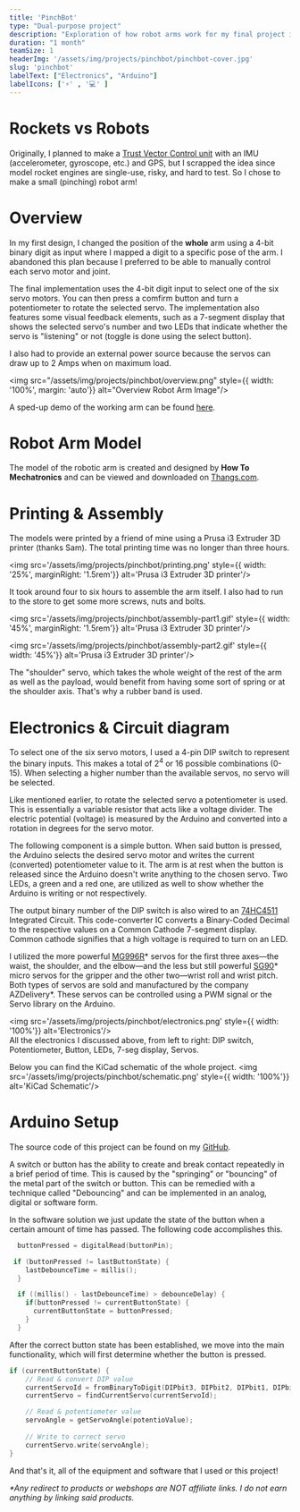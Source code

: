 ```yaml
---
title: 'PinchBot'
type: "Dual-purpose project"
description: "Exploration of how robot arms work for my final project in my Electronic Systems (ELSY) class."
duration: "1 month"
teamSize: 1
headerImg: '/assets/img/projects/pinchbot/pinchbot-cover.jpg'
slug: 'pinchbot'
labelText: ["Electronics", "Arduino"]
labelIcons: ['⚡' , '💻' ]
---
```


# Rockets vs Robots
Originally, I planned to make a [Trust Vector Control unit](https://projecthub.arduino.cc/UniverseRobotics/delta-thrust-vector-control-system-v8-2ad488) with an IMU (accelerometer, gyroscope, etc.) and GPS, but I scrapped the idea since model rocket engines are single-use, risky, and hard to test. So I chose to make a small (pinching) robot arm! 

# Overview
In my first design, I changed the position of the **whole** arm using a 4-bit binary digit as input where I mapped a digit to a specific pose of the arm. I abandoned this plan because I preferred to be able to manually control each servo motor and joint.

The final implementation uses the 4-bit digit input to select one of the six servo motors. You can then press a comfirm button and turn a potentiometer to rotate the selected servo. The implementation also features some visual feedback elements, such as a 7-segment display that shows the selected servo's number and two LEDs that indicate whether the servo is "listening" or not (toggle is done using the select button).

I also had to provide an external power source because the servos can draw up to 2 Amps when on maximum load.

<img src="/assets/img/projects/pinchbot/overview.png" style={{ width: '100%', margin: 'auto'}} alt="Overview Robot Arm Image"/>

A sped-up demo of the working arm can be found [here](https://drive.google.com/file/d/1UAF5jTLTpCGn7t1o548GSH4PnKieb4I5/view?usp=sharing).

# Robot Arm Model
The model of the robotic arm is created and designed by **How To Mechatronics** and can be viewed and downloaded on [Thangs.com](https://thangs.com/designer/HowToMechatronics/3d-model/Robotic%20Arm%203D%20Model-38899).

# Printing & Assembly

The models were printed by a friend of mine using a Prusa i3 Extruder 3D printer (thanks Sam). The total printing time was no longer than three hours.

<img src='/assets/img/projects/pinchbot/printing.png' style={{ width: '25%', marginRight: '1.5rem'}} alt='Prusa i3 Extruder 3D printer'/>

It took around four to six hours to assemble the arm itself. I also had to run to the store to get some more screws, nuts and bolts.

<img src='/assets/img/projects/pinchbot/assembly-part1.gif' style={{ width: '45%', marginRight: '1.5rem'}} alt='Prusa i3 Extruder 3D printer'/>

<img src='/assets/img/projects/pinchbot/assembly-part2.gif' style={{ width: '45%'}} alt='Prusa i3 Extruder 3D printer'/>

The "shoulder" servo, which takes the whole weight of the rest of the arm as well as the payload, would benefit from having some sort of spring or at the shoulder axis. That's why a rubber band is used.

# Electronics & Circuit diagram

To select one of the six servo motors, I used a 4-pin DIP switch to represent the binary inputs. This makes a total of 2<sup>4</sup> or 16 possible combinations (0-15). When selecting a higher number than the available servos, no servo will be selected.

Like mentioned earlier, to rotate the selected servo a potentiometer is used. This is essentially a variable resistor that acts like a voltage divider. The electric potential (voltage) is measured by the Arduino and converted into a rotation in degrees for the servo motor.

The following component is a simple button. When said button is pressed, the Arduino selects the desired servo motor and writes the current (converted) potentiometer value to it. The arm is at rest when the button is released since the Arduino doesn't write anything to the chosen servo. Two LEDs, a green and a red one, are utilized as well to show whether the Arduino is writing or not respectively.

The output binary number of the DIP switch is also wired to an [74HC4511](https://www.ti.com/lit/ds/symlink/cd74hc4511.pdf) Integrated Circuit. This code-converter IC converts a Binary-Coded Decimal to the respective values on a Common Cathode 7-segment display. Common cathode signifies that a high voltage is required to turn on an LED.

I utilized the more powerful [MG996R](https://www.amazon.com.be/-/en/dp/B07H88DB8R)* servos for the first three axes—the waist, the shoulder, and the elbow—and the less but still powerful [SG90](https://www.amazon.com.be/-/en/dp/B07CYZSVKW)* micro servos for the gripper and the other two—wrist roll and wrist pitch. Both types of servos are sold and manufactured by the company AZDelivery*. These servos can be controlled using a PWM signal or the Servo library on the Arduino.

<img src='/assets/img/projects/pinchbot/electronics.png' style={{ width: '100%'}} alt='Electronics'/>  
All the electronics I discussed above, from left to right: DIP switch, Potentiometer, Button, LEDs, 7-seg display, Servos.

Below you can find the KiCad schematic of the whole project. 
<img src='/assets/img/projects/pinchbot/schematic.png' style={{ width: '100%'}} alt='KiCad Schematic'/>

# Arduino Setup
The source code of this project can be found on my [GitHub](https://github.com/Wilmox/PinchBot). 

A switch or button has the ability to create and break contact repeatedly in a brief period of time. This is caused by the "springing" or "bouncing" of the metal part of the switch or button. This can be remedied with a technique called "Debouncing" and can be implemented in an analog, digital or software form.  

In the software solution we just update the state of the button when a certain amount of time has passed. The following code accomplishes this.

```c++
  buttonPressed = digitalRead(buttonPin);

 if (buttonPressed != lastButtonState) {
    lastDebounceTime = millis();
  }

  if ((millis() - lastDebounceTime) > debounceDelay) {
    if(buttonPressed != currentButtonState) {
      currentButtonState = buttonPressed;
    }
  }
```
After the correct button state has been established, we move into the main functionality, which will first determine whether the button is pressed.

```c++
if (currentButtonState) {
    // Read & convert DIP value
    currentServoId = fromBinaryToDigit(DIPbit3, DIPbit2, DIPbit1, DIPbit0);
    currentServo = findCurrentServo(currentServoId);

    // Read & potentiometer value
    servoAngle = getServoAngle(potentioValue);
    
    // Write to correct servo
    currentServo.write(servoAngle);
}
```
And that's it, all of the equipment and software that I used or this project!

*\*Any redirect to products or webshops are NOT affiliate links. I do not earn anything by linking said products.*
